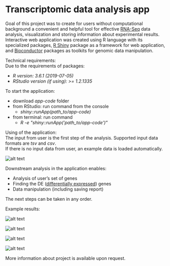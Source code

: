 # Transcriptomic data analysis app

Goal of this project was to create for users without computational background a convenient and helpful tool for effective [RNA-Seq](https://en.wikipedia.org/wiki/RNA-Seq) data analysis, 
visualization and storing information about experimental results. Interactive web application was created using R language with its specialized packages, 
[R Shiny](https://shiny.rstudio.com/) package as a framework for web application, and [Bioconductor](https://www.bioconductor.org/) packages as toolkits for genomic data manipulation.

Technical requirements:<br />
Due to the requirements of packages:
- *R version: 3.6.1 (2019-07-05)*
- *RStudio version (if using): >= 1.2.1335*<br />

To start the application:
 - download *app-code* folder
 - from RStudio: run command from the console
    - *shiny::runApp(path_to/app-code)*
 - from terminal: run command 
    - *R -e "shiny::runApp('path_to/app-code’)"*


Using of the application:<br />
The input from user is the first step of the analysis. Supported input data formats are *tsv* and *csv*.<br />
If there is no input data from user, an example data is loaded automatically. 

![alt text](https://github.com/AnitaUrb/Licentiate/blob/master/jpgs/browse.jpg?raw=true "Optional Title")


Downstream analysis in the application enables:
- Analysis of user’s set of genes
- Finding the DE ([differentially expressed](https://www.ncbi.nlm.nih.gov/pmc/articles/PMC4827276/)) genes
- Data manipulation (including saving report)<br />

The next steps can be taken in any order.<br />


Example results:

![alt text](https://github.com/AnitaUrb/Licentiate/blob/master/jpgs/heat1.jpg?raw=true "Optional Title")

![alt text](https://github.com/AnitaUrb/Licentiate/blob/master/jpgs/volcano.png?raw=true "Optional Title")

![alt text](https://github.com/AnitaUrb/Licentiate/blob/master/jpgs/exprp.jpg?raw=true "Optional Title")

![alt text](https://github.com/AnitaUrb/Licentiate/blob/master/jpgs/biomart.jpg?raw=true "Optional Title")<br />



More information about project is available upon request.
